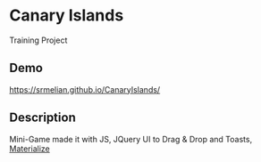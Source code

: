 # Canary Islands
Training Project

## Demo
https://srmelian.github.io/CanaryIslands/

## Description
Mini-Game made it with JS, JQuery UI to Drag & Drop and Toasts, [Materialize](https://materializecss.com/)
